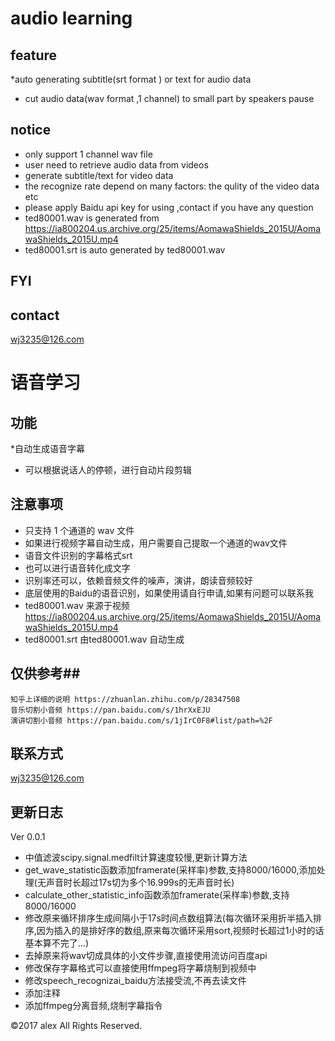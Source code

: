 # audio learning #
## feature ##
  *auto generating subtitle(srt format ) or text for audio data
  * cut audio data(wav format ,1 channel) to small part by speakers pause

## notice ##
  * only support 1 channel wav file
  * user need to retrieve audio data from videos
  * generate subtitle/text for video data
  * the recognize rate depend on many factors: the qulity of the video data etc
  * please apply Baidu api key for using ,contact if you have any question
  * ted80001.wav is generated from  https://ia800204.us.archive.org/25/items/AomawaShields_2015U/AomawaShields_2015U.mp4
  * ted80001.srt is auto generated by ted80001.wav

## FYI ##
  
## contact ##
  wj3235@126.com

# 语音学习 #
## 功能 ##
  *自动生成语音字幕
  * 可以根据说话人的停顿，进行自动片段剪辑

## 注意事项 ##
  * 只支持 1 个通道的 wav 文件
  * 如果进行视频字幕自动生成，用户需要自己提取一个通道的wav文件
  * 语音文件识别的字幕格式srt
  * 也可以进行语音转化成文字
  * 识别率还可以，依赖音频文件的噪声，演讲，朗读音频较好
  * 底层使用的Baidu的语音识别，如果使用请自行申请,如果有问题可以联系我
  * ted80001.wav 来源于视频  https://ia800204.us.archive.org/25/items/AomawaShields_2015U/AomawaShields_2015U.mp4
  * ted80001.srt 由ted80001.wav 自动生成 

## 仅供参考##
	知乎上详细的说明 https://zhuanlan.zhihu.com/p/28347508
	音乐切割小音频 https://pan.baidu.com/s/1hrXxEJU
	演讲切割小音频 https://pan.baidu.com/s/1jIrC0F8#list/path=%2F
## 联系方式 ##
  wj3235@126.com
  
  
## 更新日志 ##  
Ver 0.0.1
  * 中值滤波scipy.signal.medfilt计算速度较慢,更新计算方法
  * get_wave_statistic函数添加framerate(采样率)参数,支持8000/16000,添加处理(无声音时长超过17s切为多个16.999s的无声音时长)
  * calculate_other_statistic_info函数添加framerate(采样率)参数,支持8000/16000
  * 修改原来循环排序生成间隔小于17s时间点数组算法(每次循环采用折半插入排序,因为插入的是排好序的数组,原来每次循环采用sort,视频时长超过1小时的话基本算不完了...)
  * 去掉原来将wav切成具体的小文件步骤,直接使用流访问百度api
  * 修改保存字幕格式可以直接使用ffmpeg将字幕烧制到视频中
  * 修改speech_recognizai_baidu方法接受流,不再去读文件
  * 添加注释 
  * 添加ffmpeg分离音频,烧制字幕指令
  
©2017 alex All Rights Reserved.
  




